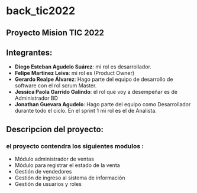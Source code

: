 # back_tic2022
## Proyecto Mision TIC 2022

## Integrantes:

- **Diego Esteban Agudelo Suárez**: mi rol es desarrollador.
- **Felipe Martinez Leiva**:  mi rol es  (Product Owner)  
- **Gerardo Realpe Álvarez**: Hago parte del equipo de desarrollo de software con el rol scrum Master.
- **Jessica Paola Garrido Galindo**: el rol que voy a desempeñar es de  Administrador BD
- **Jonathan Guevara Agudelo**: Hago parte del equipo como Desarrollador durante todo el ciclo. En el sprint 1 mi rol es el de Analista.

## Descripcion del proyecto: 

### el proyecto contendra los siguientes modulos : 

- Módulo administrador de ventas
- Módulo para registrar el estado de la venta
- Gestión de vendedores
- Gestión de ingreso al sistema de información
- Gestión de usuarios y roles